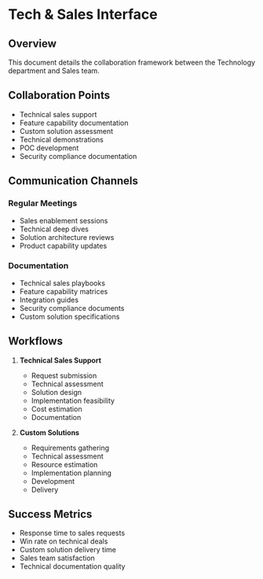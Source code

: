 # Tech & Sales Interface

## Overview
This document details the collaboration framework between the Technology department and Sales team.

## Collaboration Points
- Technical sales support
- Feature capability documentation
- Custom solution assessment
- Technical demonstrations
- POC development
- Security compliance documentation

## Communication Channels
### Regular Meetings
- Sales enablement sessions
- Technical deep dives
- Solution architecture reviews
- Product capability updates

### Documentation
- Technical sales playbooks
- Feature capability matrices
- Integration guides
- Security compliance documents
- Custom solution specifications

## Workflows
1. **Technical Sales Support**
   - Request submission
   - Technical assessment
   - Solution design
   - Implementation feasibility
   - Cost estimation
   - Documentation

2. **Custom Solutions**
   - Requirements gathering
   - Technical assessment
   - Resource estimation
   - Implementation planning
   - Development
   - Delivery

## Success Metrics
- Response time to sales requests
- Win rate on technical deals
- Custom solution delivery time
- Sales team satisfaction
- Technical documentation quality
